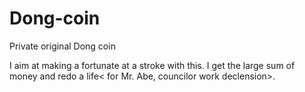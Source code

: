 # Dong-coin
Private original Dong coin

I aim at making a fortunate at a stroke with this.
I get the large sum of money and redo a life< for Mr. Abe, councilor work declension>.
